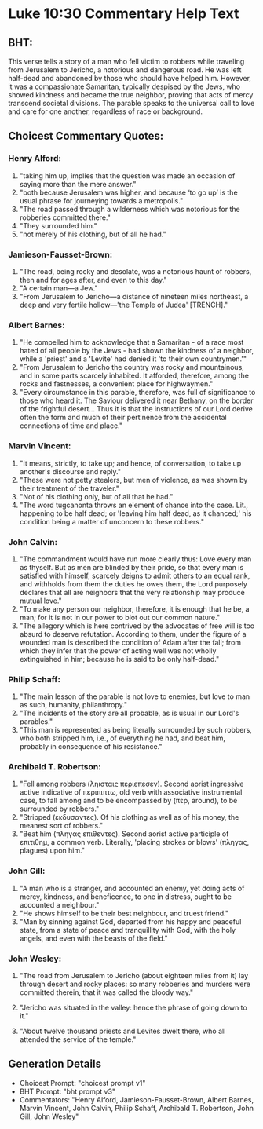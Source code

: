 # Luke 10:30 Commentary Help Text

## BHT:
This verse tells a story of a man who fell victim to robbers while traveling from Jerusalem to Jericho, a notorious and dangerous road. He was left half-dead and abandoned by those who should have helped him. However, it was a compassionate Samaritan, typically despised by the Jews, who showed kindness and became the true neighbor, proving that acts of mercy transcend societal divisions. The parable speaks to the universal call to love and care for one another, regardless of race or background.

## Choicest Commentary Quotes:
### Henry Alford:
1. "taking him up, implies that the question was made an occasion of saying more than the mere answer."
2. "both because Jerusalem was higher, and because ‘to go up’ is the usual phrase for journeying towards a metropolis."
3. "The road passed through a wilderness which was notorious for the robberies committed there."
4. "They surrounded him."
5. "not merely of his clothing, but of all he had."

### Jamieson-Fausset-Brown:
1. "The road, being rocky and desolate, was a notorious haunt of robbers, then and for ages after, and even to this day." 
2. "A certain man—a Jew." 
3. "From Jerusalem to Jericho—a distance of nineteen miles northeast, a deep and very fertile hollow—'the Temple of Judea' [TRENCH]."

### Albert Barnes:
1. "He compelled him to acknowledge that a Samaritan - of a race most hated of all people by the Jews - had shown the kindness of a neighbor, while a 'priest' and a 'Levite' had denied it 'to their own countrymen.'"
2. "From Jerusalem to Jericho the country was rocky and mountainous, and in some parts scarcely inhabited. It afforded, therefore, among the rocks and fastnesses, a convenient place for highwaymen."
3. "Every circumstance in this parable, therefore, was full of significance to those who heard it. The Saviour delivered it near Bethany, on the border of the frightful desert... Thus it is that the instructions of our Lord derive often the form and much of their pertinence from the accidental connections of time and place."

### Marvin Vincent:
1. "It means, strictly, to take up; and hence, of conversation, to take up another's discourse and reply."
2. "These were not petty stealers, but men of violence, as was shown by their treatment of the traveler."
3. "Not of his clothing only, but of all that he had."
4. "The word tugcanonta throws an element of chance into the case. Lit., happening to be half dead; or 'leaving him half dead, as it chanced;' his condition being a matter of unconcern to these robbers."

### John Calvin:
1. "The commandment would have run more clearly thus: Love every man as thyself. But as men are blinded by their pride, so that every man is satisfied with himself, scarcely deigns to admit others to an equal rank, and withholds from them the duties he owes them, the Lord purposely declares that all are neighbors that the very relationship may produce mutual love."
2. "To make any person our neighbor, therefore, it is enough that he be, a man; for it is not in our power to blot out our common nature."
3. "The allegory which is here contrived by the advocates of free will is too absurd to deserve refutation. According to them, under the figure of a wounded man is described the condition of Adam after the fall; from which they infer that the power of acting well was not wholly extinguished in him; because he is said to be only half-dead."

### Philip Schaff:
1. "The main lesson of the parable is not love to enemies, but love to man as such, humanity, philanthropy."
2. "The incidents of the story are all probable, as is usual in our Lord's parables."
3. "This man is represented as being literally surrounded by such robbers, who both stripped him, i.e., of everything he had, and beat him, probably in consequence of his resistance."

### Archibald T. Robertson:
1. "Fell among robbers (ληισταις περιεπεσεν). Second aorist ingressive active indicative of περιπιπτω, old verb with associative instrumental case, to fall among and to be encompassed by (περ, around), to be surrounded by robbers."
2. "Stripped (εκδυσαντες). Of his clothing as well as of his money, the meanest sort of robbers."
3. "Beat him (πληγας επιθεντες). Second aorist active participle of επιτιθημ, a common verb. Literally, 'placing strokes or blows' (πληγας, plagues) upon him."

### John Gill:
1. "A man who is a stranger, and accounted an enemy, yet doing acts of mercy, kindness, and beneficence, to one in distress, ought to be accounted a neighbour."
2. "He shows himself to be their best neighbour, and truest friend."
3. "Man by sinning against God, departed from his happy and peaceful state, from a state of peace and tranquillity with God, with the holy angels, and even with the beasts of the field."

### John Wesley:
1. "The road from Jerusalem to Jericho (about eighteen miles from it) lay through desert and rocky places: so many robberies and murders were committed therein, that it was called the bloody way." 

2. "Jericho was situated in the valley: hence the phrase of going down to it." 

3. "About twelve thousand priests and Levites dwelt there, who all attended the service of the temple."


## Generation Details
- Choicest Prompt: "choicest prompt v1"
- BHT Prompt: "bht prompt v3"
- Commentators: "Henry Alford, Jamieson-Fausset-Brown, Albert Barnes, Marvin Vincent, John Calvin, Philip Schaff, Archibald T. Robertson, John Gill, John Wesley"
